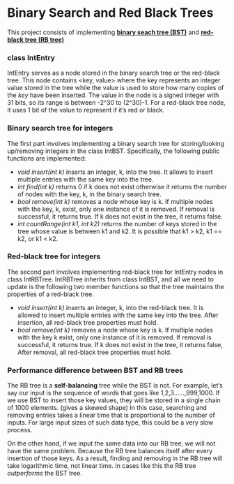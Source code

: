 # Binary Search and Red Black Trees
This project consists of implementing [**binary seach tree (BST)**](https://www.geeksforgeeks.org/binary-search-tree-data-structure/) and [**red-black tree (RB tree)**](https://www.geeksforgeeks.org/red-black-tree-set-1-introduction-2/) 

### class IntEntry 
IntEntry serves as a node stored in the binary search tree or the red-black tree. This node contains
<key, value> where the key represents an integer value stored in the tree while the value is used to store how many copies of the *key* have been inserted. The value in the node is a signed integer with 31 bits, so its range is between -2^30 to (2^30)-1. For a red-black tree node, it uses 1 bit of the value to represent if it’s red or black. 


### Binary search tree for integers
The first part involves implementing a binary search tree for storing/looking up/removing integers in the class IntBST. Specifically, the following public
functions are implemented:
- *void insert(int k)* inserts an integer, k, into the tree. It allows to insert
multiple entries with the same key into the tree.
- *int find(int k)* returns 0 if k does not exist otherwise it returns the number of
nodes with the key, k, in the binary search tree. 
- *bool remove(int k)* removes a node whose key is k. If multiple nodes with the key,
k, exist, only one instance of it is removed. If removal is successful, it returns true. If k does not
exist in the tree, it returns false.
- *int countRange(int k1, int k2)* returns the number of keys stored in the tree
whose value is between k1 and k2. It is possible that k1 > k2, k1 == k2, or k1 < k2.

### Red-black tree for integers
The second part involves implementing red-black tree for IntEntry nodes in class IntRBTree. 
IntRBTree inherits from class IntBST, and all we need to update is the following two member functions so that the tree maintains
the properties of a red-black tree. 
- *void insert(int k)* inserts an integer, k, into the red-black tree. It is allowed to insert multiple
entries with the same key into the tree. After insertion, all red-black tree properties must hold.
- *bool remove(int k)* removes a node whose key is k. If multiple nodes with the key k
exist, only one instance of it is removed. If removal is successful, it returns true. If k does not exist
in the tree, it returns false, After removal, all red-black tree properties must hold.

### Performance difference between BST and RB trees
The RB tree is a **self-balancing** tree while the BST is not. For example, let’s say our input is the
sequence of words that goes like 1,2,3……,999,1000. If we use BST to insert those key values,
they will be stored in a single chain of 1000 elements. (gives a skewed shape) In this case, searching and removing entries takes a linear time that is proportional
to the number of inputs. For large input sizes of such data type, this could be a very slow
process.

On the other hand, if we input the same data into our RB tree, we will not have the same
problem. Because the RB tree balances itself after every insertion of those keys. As a result,
finding and removing in the RB tree will take logarithmic time, not linear time. In cases like this
the RB tree *outperforms* the BST tree.
